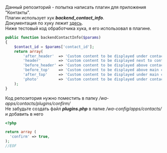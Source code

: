 Данный репозиторий - попытка написать плагин для приложения "Контакты".  
Плагин использует хук **_backend_contact_info_**.  
Документация по хуку лежит [здесь](https://developers.webasyst.com/hooks/contacts/backend_contact_info/).  
Ниже тестовый код обработчика хука, я его использовал в плагине.

```php
public function backendContactInfo($params)
{
    $contact_id = $params['contact_id'];
    return array(
        'after_header'  => 'Custom content to be displayed under contact name',
        'header'        => 'Custom content to be displayed next to contact name',
        'before_header' => 'Custom content to be displayed above contact name',
        'before_top'    => 'Custom content to be displayed above main contact fields',
        'after_top'     => 'Custom content to be displayed under main contact fields',
        'photo'         => 'Custom content to be displayed under contact photo',
    );
}
```
Код репозитория нужно поместить в папку _/wa-apps/contacts/plugins/confirm/_  
Не забудьте создать файл **_plugins.php_** в папке _/wa-config/apps/contacts/_ и добавить в него

```php
<?php

return array (
  'confirm' => true,
);
//EOF
```

